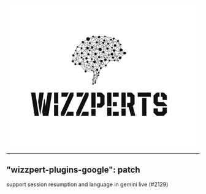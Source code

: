 ![Wizzpert Logo](wizzpert-plugins/assets/logo.png)

---
"wizzpert-plugins-google": patch
---

support session resumption and language in gemini live (#2129)
